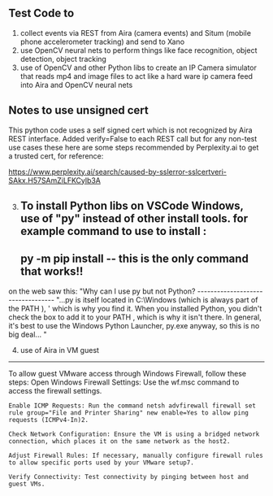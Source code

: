 Test Code to 
-----------------
1. collect events via REST from Aira (camera events) and Situm (mobile phone accelerometer tracking) and send to Xano
2. use OpenCV neural nets to perform things like face recognition, object detection, object tracking
3. use of OpenCV and other Python libs to create an IP Camera simulator that reads mp4 and image files to act like a hard ware ip camera feed into Aira and OpenCV neural nets

Notes to use unsigned cert
-----------------
This python code uses a self signed cert which is not recognized by Aira REST interface. Added verify=False to each REST call but for any non-test use cases these here are some steps recommended by Perplexity.ai to get a trusted cert, for reference: 

https://www.perplexity.ai/search/caused-by-sslerror-sslcertveri-SAkx.H57SAmZiLFKCylb3A

3. To install Python libs on VSCode Windows, use of "py" instead of other install tools. for example
command to use to install :
    -------------------
    py -m pip install <package>   -- this is the only command that works!!
    --------------------------------
on the web saw this: "Why can I use py but not Python?
    ----------------------------------
    "...py is itself located in C:\Windows (which is always part of the PATH ), '
    which is why you find it.  When you installed Python, you didn't check the box to add it to your PATH , which is why it isn't there. In general, it's best to use the Windows Python Launcher, py.exe anyway,  so this is no big deal... "

4. use of Aira in VM guest
----------------
To allow guest VMware access through Windows Firewall, follow these steps:
    Open Windows Firewall Settings: Use the wf.msc command to access the firewall settings.
    
    Enable ICMP Requests: Run the command netsh advfirewall firewall set rule group="File and Printer Sharing" new enable=Yes to allow ping requests (ICMPv4-In)2.
    
    Check Network Configuration: Ensure the VM is using a bridged network connection, which places it on the same network as the host2.

    Adjust Firewall Rules: If necessary, manually configure firewall rules to allow specific ports used by your VMware setup7.

    Verify Connectivity: Test connectivity by pinging between host and guest VMs.
